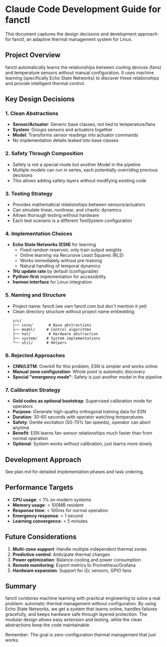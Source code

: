 # Claude Code Development Guide for fanctl

This document captures the design decisions and development approach for fanctl, an adaptive thermal management system for Linux.

## Project Overview

fanctl automatically learns the relationships between cooling devices (fans) and temperature sensors without manual configuration. It uses machine learning (specifically Echo State Networks) to discover these relationships and provide intelligent thermal control.

## Key Design Decisions

### 1. Clean Abstractions
- **Sensor/Actuator**: Generic base classes, not tied to temperature/fans
- **System**: Groups sensors and actuators together
- **Model**: Transforms sensor readings into actuator commands
- No implementation details leaked into base classes

### 2. Safety Through Composition
- Safety is not a special mode but another Model in the pipeline
- Multiple models can run in series, each potentially overriding previous decisions
- This allows adding safety layers without modifying existing code

### 3. Testing Strategy
- Provides mathematical relationships between sensors/actuators
- Can simulate linear, nonlinear, and chaotic dynamics
- Allows thorough testing without hardware
- Each test scenario is a different TestSystem configuration

### 4. Implementation Choices
- **Echo State Networks (ESN)** for learning
  - Fixed random reservoir, only train output weights
  - Online learning via Recursive Least Squares (RLS)
  - Works immediately without pre-training
  - Natural handling of temporal dynamics
- **1Hz update rate** by default (configurable)
- **Python-first** implementation for accessibility
- **hwmon interface** for Linux integration

### 5. Naming and Structure
- Project name: fanctl (we own fanctl.com but don't mention it yet)
- Clean directory structure without project name embedding:
  ```
  src/
  ├── core/       # Base abstractions
  ├── model/     # Control algorithms
  ├── hal/        # Hardware abstraction
  ├── system/    # System implementations
  └── util/      # Helpers
  ```

### 6. Rejected Approaches
- **CNN/LSTM**: Overkill for this problem, ESN is simpler and works online
- **Manual zone configuration**: Whole point is automatic discovery
- **Special "emergency mode"**: Safety is just another model in the pipeline

### 7. Calibration Strategy
- **Gold codes as optional bootstrap**: Supervised calibration mode for operators
- **Purpose**: Generate high-quality orthogonal training data for ESN
- **Duration**: 30-60 seconds with operator watching temperatures
- **Safety**: Gentle excitation (50-70% fan speeds), operator can abort anytime
- **Benefit**: ESN learns fan-sensor relationships much faster than from normal operation
- **Optional**: System works without calibration, just learns more slowly

## Development Approach

See plan.md for detailed implementation phases and task ordering.

## Performance Targets

- **CPU usage**: < 1% on modern systems
- **Memory usage**: < 100MB resident
- **Response time**: < 100ms for normal operation
- **Emergency response**: < 1 second
- **Learning convergence**: < 5 minutes

## Future Considerations

1. **Multi-zone support**: Handle multiple independent thermal zones
2. **Predictive control**: Anticipate thermal changes
3. **Power optimization**: Balance cooling and power consumption
4. **Remote monitoring**: Export metrics to Prometheus/Grafana
5. **Hardware expansion**: Support for i2c sensors, GPIO fans

## Summary

fanctl combines machine learning with practical engineering to solve a real problem: automatic thermal management without configuration. By using Echo State Networks, we get a system that learns online, handles failures gracefully, and keeps hardware safe through layered protection. The modular design allows easy extension and testing, while the clean abstractions keep the code maintainable.

Remember: The goal is zero-configuration thermal management that just works.